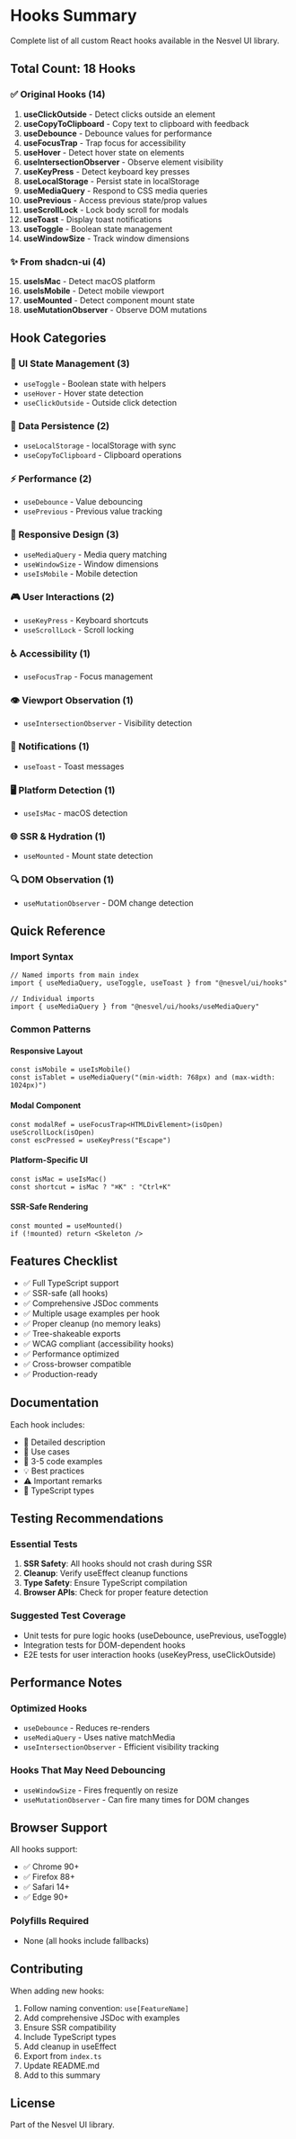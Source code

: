 # Hooks Summary

Complete list of all custom React hooks available in the Nesvel UI library.

## Total Count: 18 Hooks

### ✅ Original Hooks (14)

1. **useClickOutside** - Detect clicks outside an element
2. **useCopyToClipboard** - Copy text to clipboard with feedback
3. **useDebounce** - Debounce values for performance
4. **useFocusTrap** - Trap focus for accessibility
5. **useHover** - Detect hover state on elements
6. **useIntersectionObserver** - Observe element visibility
7. **useKeyPress** - Detect keyboard key presses
8. **useLocalStorage** - Persist state in localStorage
9. **useMediaQuery** - Respond to CSS media queries
10. **usePrevious** - Access previous state/prop values
11. **useScrollLock** - Lock body scroll for modals
12. **useToast** - Display toast notifications
13. **useToggle** - Boolean state management
14. **useWindowSize** - Track window dimensions

### ✨ From shadcn-ui (4)

15. **useIsMac** - Detect macOS platform
16. **useIsMobile** - Detect mobile viewport
17. **useMounted** - Detect component mount state
18. **useMutationObserver** - Observe DOM mutations

## Hook Categories

### 🎨 UI State Management (3)
- `useToggle` - Boolean state with helpers
- `useHover` - Hover state detection
- `useClickOutside` - Outside click detection

### 💾 Data Persistence (2)
- `useLocalStorage` - localStorage with sync
- `useCopyToClipboard` - Clipboard operations

### ⚡ Performance (2)
- `useDebounce` - Value debouncing
- `usePrevious` - Previous value tracking

### 📱 Responsive Design (3)
- `useMediaQuery` - Media query matching
- `useWindowSize` - Window dimensions
- `useIsMobile` - Mobile detection

### 🎮 User Interactions (2)
- `useKeyPress` - Keyboard shortcuts
- `useScrollLock` - Scroll locking

### ♿ Accessibility (1)
- `useFocusTrap` - Focus management

### 👁️ Viewport Observation (1)
- `useIntersectionObserver` - Visibility detection

### 🔔 Notifications (1)
- `useToast` - Toast messages

### 🖥️ Platform Detection (1)
- `useIsMac` - macOS detection

### 🌐 SSR & Hydration (1)
- `useMounted` - Mount state detection

### 🔍 DOM Observation (1)
- `useMutationObserver` - DOM change detection

## Quick Reference

### Import Syntax

```tsx
// Named imports from main index
import { useMediaQuery, useToggle, useToast } from "@nesvel/ui/hooks"

// Individual imports
import { useMediaQuery } from "@nesvel/ui/hooks/useMediaQuery"
```

### Common Patterns

#### Responsive Layout
```tsx
const isMobile = useIsMobile()
const isTablet = useMediaQuery("(min-width: 768px) and (max-width: 1024px)")
```

#### Modal Component
```tsx
const modalRef = useFocusTrap<HTMLDivElement>(isOpen)
useScrollLock(isOpen)
const escPressed = useKeyPress("Escape")
```

#### Platform-Specific UI
```tsx
const isMac = useIsMac()
const shortcut = isMac ? "⌘K" : "Ctrl+K"
```

#### SSR-Safe Rendering
```tsx
const mounted = useMounted()
if (!mounted) return <Skeleton />
```

## Features Checklist

- ✅ Full TypeScript support
- ✅ SSR-safe (all hooks)
- ✅ Comprehensive JSDoc comments
- ✅ Multiple usage examples per hook
- ✅ Proper cleanup (no memory leaks)
- ✅ Tree-shakeable exports
- ✅ WCAG compliant (accessibility hooks)
- ✅ Performance optimized
- ✅ Cross-browser compatible
- ✅ Production-ready

## Documentation

Each hook includes:
- 📖 Detailed description
- 🎯 Use cases
- 📝 3-5 code examples
- 💡 Best practices
- ⚠️ Important remarks
- 🔧 TypeScript types

## Testing Recommendations

### Essential Tests
1. **SSR Safety**: All hooks should not crash during SSR
2. **Cleanup**: Verify useEffect cleanup functions
3. **Type Safety**: Ensure TypeScript compilation
4. **Browser APIs**: Check for proper feature detection

### Suggested Test Coverage
- Unit tests for pure logic hooks (useDebounce, usePrevious, useToggle)
- Integration tests for DOM-dependent hooks
- E2E tests for user interaction hooks (useKeyPress, useClickOutside)

## Performance Notes

### Optimized Hooks
- `useDebounce` - Reduces re-renders
- `useMediaQuery` - Uses native matchMedia
- `useIntersectionObserver` - Efficient visibility tracking

### Hooks That May Need Debouncing
- `useWindowSize` - Fires frequently on resize
- `useMutationObserver` - Can fire many times for DOM changes

## Browser Support

All hooks support:
- ✅ Chrome 90+
- ✅ Firefox 88+
- ✅ Safari 14+
- ✅ Edge 90+

### Polyfills Required
- None (all hooks include fallbacks)

## Contributing

When adding new hooks:
1. Follow naming convention: `use[FeatureName]`
2. Add comprehensive JSDoc with examples
3. Ensure SSR compatibility
4. Include TypeScript types
5. Add cleanup in useEffect
6. Export from `index.ts`
7. Update README.md
8. Add to this summary

## License

Part of the Nesvel UI library.
